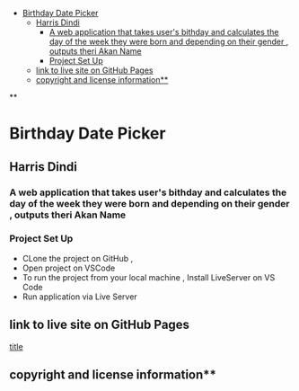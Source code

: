 - [Birthday Date Picker](#birthday-date-picker)
  - [Harris Dindi](#harris-dindi)
    - [A web application that takes user's bithday and calculates the  day of the  week they were born and depending on their gender , outputs theri Akan Name](#a-web-application-that-takes-users-bithday-and-calculates-the--day-of-the--week-they-were-born-and-depending-on-their-gender--outputs-theri-akan-name)
    - [Project Set Up](#project-set-up)
  - [link to live site on GitHub Pages](#link-to-live-site-on-github-pages)
  - [copyright and license information**](#copyright-and-license-information)


**
# Birthday Date Picker

## Harris Dindi 

### A web application that takes user's bithday and calculates the  day of the  week they were born and depending on their gender , outputs theri Akan Name 


### Project Set Up

- CLone the  project on GitHub , 
- Open project on VSCode 
- To run the  project from your local machine , Install LiveServer on VS Code 
- Run application via Live Server 


## link to live site on GitHub Pages
[title](https://hdindi.github.io/birthday-picker/)

## copyright and license information**

